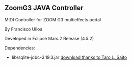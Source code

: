 ## ZoomG3 JAVA Controller

MIDI Controller for ZOOM G3 multieffects pedal

By Francisco Ulloa

Developed in Eclipse Mars.2 Release (4.5.2)

Dependencies:

- lib/sqlite-jdbc-3.19.3.jar [download thanks to Taro L. Saito](https://bitbucket.org/xerial/sqlite-jdbc/downloads/)


